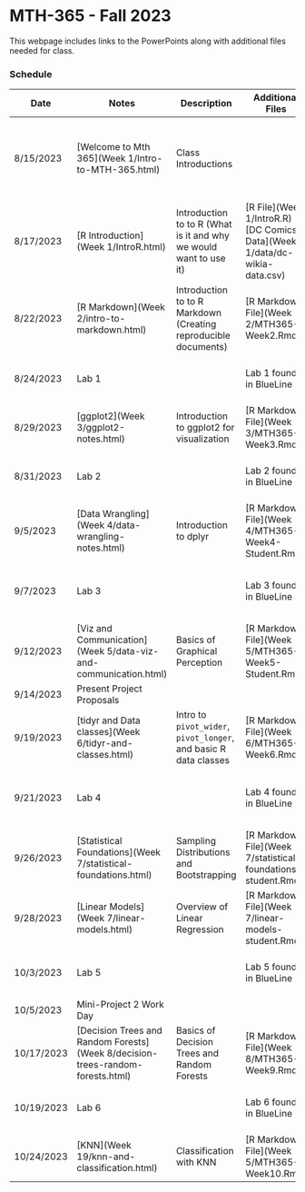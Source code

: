 # MTH-365 - Fall 2023

This webpage includes links to the PowerPoints along with additional files needed for class. 

### Schedule

Date | Notes | Description | Additional Files | Homework Assigned
---- | ---- | --- | --- | ---
8/15/2023 | [Welcome to Mth 365](Week 1/Intro-to-MTH-365.html) | Class Introductions | | Introduction Questionnaire (BlueLine) **due Thursday August 24 at 11:59 pm**
8/17/2023 | [R Introduction](Week 1/IntroR.html) | Introduction to to R (What is it and why we would want to use it) | [R File](Week 1/IntroR.R)<br/>[DC Comics Data](Week 1/data/dc-wikia-data.csv)| 
8/22/2023 | [R Markdown](Week 2/intro-to-markdown.html) | Introduction to to R Markdown (Creating reproducible documents) | [R Markdown File](Week 2/MTH365-Week2.Rmd)| 
8/24/2023 | Lab 1 |  | Lab 1 found in BlueLine | Lab 1 due **Tuesday August 29** at 11:59 pm 
8/29/2023 | [ggplot2](Week 3/ggplot2-notes.html) | Introduction to ggplot2 for visualization| [R Markdown File](Week 3/MTH365-Week3.Rmd)| 
8/31/2023 | Lab 2 |  | Lab 2 found in BlueLine | Lab 2 due **Tuesday September 5** at 11:59 pm 
9/5/2023 | [Data Wrangling](Week 4/data-wrangling-notes.html) | Introduction to dplyr | [R Markdown File](Week 4/MTH365-Week4-Student.Rmd)| 
9/7/2023 | Lab 3 |  | Lab 3 found in BlueLine | Lab 3 due **Tuesday September 19** at 11:59 pm 
9/12/2023 | [Viz and Communication](Week 5/data-viz-and-communication.html) | Basics of Graphical Perception | [R Markdown File](Week 5/MTH365-Week5-Student.Rmd)| 
9/14/2023 | Present Project Proposals |  |  | 
9/19/2023 | [tidyr and Data classes](Week 6/tidyr-and-classes.html) | Intro to `pivot_wider`, `pivot_longer`, and basic R data classes | [R Markdown File](Week 6/MTH365-Week6.Rmd)| 
9/21/2023 |  Lab 4 |  | Lab 4 found in BlueLine | Lab 4 due **Tuesday September 26** at 11:59 pm
9/26/2023 | [Statistical Foundations](Week 7/statistical-foundations.html) | Sampling Distributions and Bootstrapping | [R Markdown File](Week 7/statistical-foundations-student.Rmd)| 
9/28/2023 | [Linear Models](Week 7/linear-models.html) | Overview of Linear Regression | [R Markdown File](Week 7/linear-models-student.Rmd)| 
10/3/2023 | Lab 5 |  | Lab 5 found in BlueLine | Lab 5 due **Tuesday October 17** at 11:59 pm
10/5/2023 | Mini-Project 2 Work Day |  | | 
10/17/2023 | [Decision Trees and Random Forests](Week 8/decision-trees-random-forests.html) | Basics of Decision Trees and Random Forests | [R Markdown File](Week 8/MTH365-Week9.Rmd)| 
10/19/2023 | Lab 6 |  | Lab 6 found in BlueLine | Lab 6 due **Tuesday October 24** at 11:59 pm
10/24/2023 | [KNN](Week 19/knn-and-classification.html) | Classification with KNN | [R Markdown File](Week 5/MTH365-Week10.Rmd)| 


